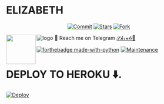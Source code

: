 # ELIZABETH
<p align="center">
    <a href="https://github.com/Apollothewolf/Elizabeth/commits/master"><img src="https://img.shields.io/github/last-commit/Apollothewolf/Elizabeth/master?label=Last%20Commit&style=flat-square&logo=github&color=F10070" alt="Commit" /></a>
    <a href="https://github.com/Apollothewolf/Elizabeth/stargazers"><img src="https://img.shields.io/github/stars/Apollothewolf/Elizabeth?label=Stars&style=flat-square&logo=github&color=F10070" alt="Stars" /></a>
    <a href="https://github.com/Apollothewolf/Elizabeth/network/members"><img src="https://img.shields.io/github/forks/Apollothewolf/Elizabeth?label=Fork&style=flat-square&logo=github&color=F10070" alt="Fork" /></a>
</p>

![logo](https://telegra.ph/file/d7fc94f41b336b8f4ff15.jpg)
💌 Reach me on Telegram [𝒮𝒽𝓇𝓊𝓉𝒾🍒](https://t.me/Risk_Girl)
<img src = https://i.pinimg.com/originals/25/d2/54/25d254df236c61306bceb86df5f671f1.gif width = 80 align = "left">

[![forthebadge made-with-python](http://ForTheBadge.com/images/badges/made-with-python.svg)](https://www.python.org/)
[![Maintenance](https://img.shields.io/badge/Maintained%3F-yes-green.svg)](https://github.com/p-rinc-e/Elizabeth/graphs/commit-activity)

# <b>DEPLOY TO HEROKU ⬇️.</b>

[![Deploy](https://www.herokucdn.com/deploy/button.svg)](https://heroku.com/deploy?template=https://github.com/jinspalakkattu/elizabeth)


